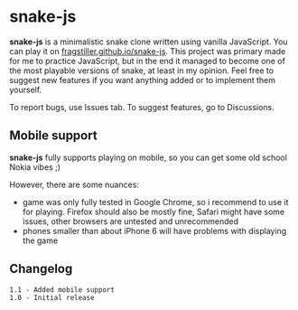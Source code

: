 # snake-js

**snake-js** is a minimalistic snake clone written using vanilla JavaScript. You can play it on [fragstiller.github.io/snake-js](https://fragstiller.github.io/snake-js/). This project was primary made for me to practice JavaScript, but in the end it managed to become one of the most playable versions of snake, at least in my opinion. Feel free to suggest new features if you want anything added or to implement them yourself.

To report bugs, use Issues tab. To suggest features, go to Discussions.

## Mobile support

**snake-js** fully supports playing on mobile, so you can get some old school Nokia vibes ;)

However, there are some nuances:
* game was only fully tested in Google Chrome, so i recommend to use it for playing. Firefox should also be mostly fine, Safari might have some issues, other browsers are untested and unrecommended
* phones smaller than about iPhone 6 will have problems with displaying the game

## Changelog

```
1.1 - Added mobile support
1.0 - Initial release
```
